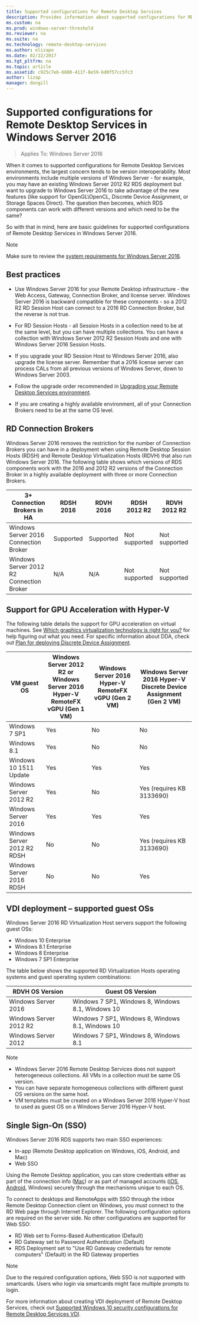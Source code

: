 ```yaml
---
title: Supported configurations for Remote Desktop Services
description: Provides information about supported configurations for RDS in Windows Server 2016.
ms.custom: na
ms.prod: windows-server-threshold
ms.reviewer: na
ms.suite: na
ms.technology: remote-desktop-services
ms.author: elizapo
ms.date: 02/22/2017  
ms.tgt_pltfrm: na
ms.topic: article
ms.assetid: c925c7eb-6880-411f-8e59-bd0f57cc5fc3
author: lizap
manager: dongill
---
```

# Supported configurations for Remote Desktop Services in Windows Server 2016

> Applies To: Windows Server 2016

When it comes to supported configurations for Remote Desktop Services environments, the largest concern tends to be version interoperability. Most environments include multiple versions of Windows Server - for example, you may have an existing Windows Server 2012 R2 RDS deployment but want to upgrade to Windows Server 2016 to take advantage of the new features (like support for OpenGL\OpenCL, Discrete Device Assignment, or Storage Spaces Direct). The question then becomes, which RDS components can work with different versions and which need to be the same?

So with that in mind, here are basic guidelines for supported configurations of Remote Desktop Services in Windows Server 2016.

> [!NOTE]
> Make sure to review the [system requirements for Windows Server 2016](../../get-started/system-requirements.md).

## Best practices
- Use Windows Server 2016 for your Remote Desktop infrastructure - the Web Access, Gateway, Connection Broker, and license server. Windows Server 2016 is backward compatible for these components - so a 2012 R2 RD Session Host can connect to a 2016 RD Connection Broker, but the reverse is not true.

- For RD Session Hosts - all Session Hosts in a collection need to be at the same level, but you can have multiple collections. You can have a collection with Windows Server 2012 R2 Session Hosts and one with Windows Server 2016 Session Hosts.

- If you upgrade your RD Session Host to Windows Server 2016, also upgrade the license server. Remember that a 2016 license server can process CALs from all previous versions of Windows Server, down to Windows Server 2003.

- Follow the upgrade order recommended in [Upgrading your Remote Desktop Services environment](upgrade-to-rds.md#flow-for-deployment-upgrades). 

- If you are creating a highly available environment, all of your Connection Brokers need to be at the same OS level.

## RD Connection Brokers

Windows Server 2016 removes the restriction for the number of Connection Brokers you can have in a deployment when using Remote Desktop Session Hosts (RDSH) and Remote Desktop Virtualization Hosts (RDVH) that also run Windows Server 2016. The following table shows which versions of RDS components work with the 2016 and 2012 R2 versions of the Connection Broker in a highly available deployment with three or more Connection Brokers.

| 3+ Connection Brokers in HA              | RDSH 2016 | RDVH 2016 | RDSH 2012 R2  | RDVH 2012 R2  |
|------------------------------------------|-----------|-----------|---------------|---------------|
| Windows Server 2016 Connection Broker    | Supported | Supported | Not supported | Not supported |
| Windows Server 2012 R2 Connection Broker | N/A       | N/A       | Not supported | Not supported |

## Support for GPU Acceleration with Hyper-V
The following table details the support for GPU acceleration on virtual machines. See [Which graphics virtualization technology is right for you?](rds-graphics-virtualization.md) for help figuring out what you need. For specific information about DDA, check out [Plan for deploying Discrete Device Assignment](../../virtualization/hyper-v/plan/plan-for-deploying-devices-using-discrete-device-assignment.md).

|VM guest OS  |Windows Server 2012 R2 or Windows Server 2016<br> Hyper-V RemoteFX vGPU  (Gen 1 VM) |  Windows Server 2016  Hyper-V RemoteFX vGPU (Gen 2 VM) |  Windows Server 2016  Hyper-V Discrete Device Assignment (Gen 2 VM) |
|-----------------------------|------------------------------------------------------------|--------------------------------------------------------|---------------------------------------------------------------------|
| Windows 7 SP1               | Yes                                                        | No                                                     | No                                                                  |
| Windows 8.1                 | Yes                                                        | No                                                     | No                                                                  |
| Windows 10 1511 Update      | Yes                                                        | Yes                                                    | Yes                                                                 |
| Windows Server 2012 R2      | Yes                                                        | No                                                     | Yes (requires KB 3133690)                                           |
| Windows Server 2016         | Yes                                                        | Yes                                                    | Yes                                                                 |
| Windows Server 2012 R2 RDSH | No                                                         | No                                                     | Yes (requires KB 3133690)                                           |
| Windows Server 2016 RDSH    | No                                                         | No                                                     | Yes                                                                 |
## VDI deployment – supported guest OSs 
Windows Server 2016 RD Virtualization Host servers support the following guest OSs:

- Windows 10 Enterprise
- Windows 8.1 Enterprise 
- Windows 8 Enterprise 
- Windows 7 SP1 Enterprise 

The table below shows the supported RD Virtualization Hosts operating systems and guest operating system combinations:

| RDVH OS Version        | Guest OS Version           |
| ------------- |-------------|
| Windows Server 2016      | Windows 7 SP1, Windows 8, Windows 8.1, Windows 10 |
| Windows Server 2012 R2   | Windows 7 SP1, Windows 8, Windows 8.1, Windows 10 |
| Windows Server 2012      | Windows 7 SP1, Windows 8, Windows 8.1 |

> [!NOTE]  
> - Windows Server 2016 Remote Desktop Services does not support heterogeneous collections. All VMs in a collection must be same OS version. 
> - You can have separate homogeneous collections with different guest OS versions on the same host. 
> - VM templates must be created on a Windows Server 2016 Hyper-V host to used as guest OS on a Windows Server 2016 Hyper-V host.

## Single Sign-On (SSO)
Windows Server 2016 RDS supports two main SSO experiences:

 - In-app (Remote Desktop application on Windows, iOS, Android, and Mac)
 - Web SSO
 
Using the Remote Desktop application, you can store credentials either as part of the connection info ([Mac](clients\remote-desktop-mac.md)) or as part of managed accounts ([iOS](clients\remote-desktop-ios.md#manage-your-user-accounts), [Android](clients\remote-desktop-android.md#manage-your-user-accounts), Windows) securely through the mechanisms unique to each OS.

To connect to desktops and RemoteApps with SSO through the inbox Remote Desktop Connection client on Windows, you must connect to the RD Web page through Internet Explorer. The following configuration options are required on the server side. No other configurations are supported for Web SSO:

 - RD Web set to Forms-Based Authentication (Default)
 - RD Gateway set to Password Authentication (Default)
 - RDS Deployment set to "Use RD Gateway credentials for remote computers" (Default) in the RD Gateway properties

> [!NOTE]
> Due to the required configuration options, Web SSO is not supported with smartcards. Users who login via smartcards might face multiple prompts to login.

For more information about creating VDI deployment of Remote Desktop Services, check out [Supported Windows 10 security configurations for Remote Desktop Services VDI](rds-vdi-supported-config.md).

